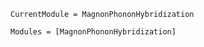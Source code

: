```@meta
CurrentModule = MagnonPhononHybridization
```

```@autodocs
Modules = [MagnonPhononHybridization]
```